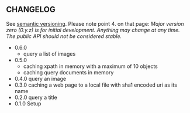 ## CHANGELOG

See [semantic versioning](http://semver.org/). Please note point 4. on
that page: *Major version zero (0.y.z) is for initial development. Anything may
change at any time. The public API should not be considered stable.*

* 0.6.0
  * query a list of images
* 0.5.0
  * caching xpath in memory with a maximum of 10 objects
  * caching query documents in memory
* 0.4.0 query an image
* 0.3.0 caching a web page to a local file with sha1 encoded uri as its name
* 0.2.0 query a title
* 0.1.0 Setup
